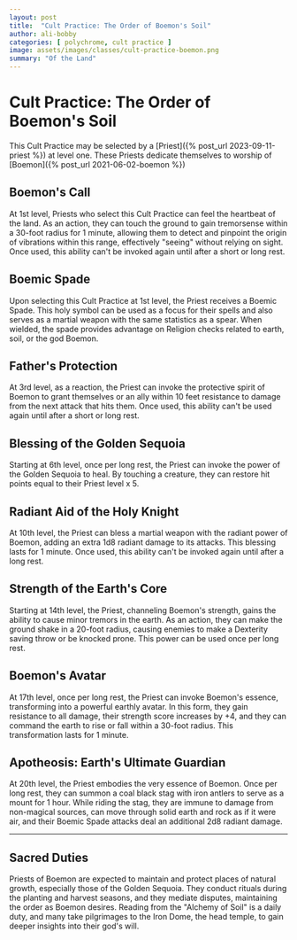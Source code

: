 ```yaml
---
layout: post
title:  "Cult Practice: The Order of Boemon's Soil"
author: ali-bobby
categories: [ polychrome, cult practice ]
image: assets/images/classes/cult-practice-boemon.png
summary: "Of the Land"
---
```


# **Cult Practice: The Order of Boemon's Soil**
This Cult Practice may be selected by a [Priest]({% post_url 2023-09-11-priest %}) at level one. These Priests dedicate themselves to worship of [Boemon]({% post_url 2021-06-02-boemon %})

## **Boemon's Call**
At 1st level, Priests who select this Cult Practice can feel the heartbeat of the land. As an action, they can touch the ground to gain tremorsense within a 30-foot radius for 1 minute, allowing them to detect and pinpoint the origin of vibrations within this range, effectively "seeing" without relying on sight. Once used, this ability can't be invoked again until after a short or long rest.

## **Boemic Spade**
Upon selecting this Cult Practice at 1st level, the Priest receives a Boemic Spade. This holy symbol can be used as a focus for their spells and also serves as a martial weapon with the same statistics as a spear. When wielded, the spade provides advantage on Religion checks related to earth, soil, or the god Boemon.

## **Father's Protection**
At 3rd level, as a reaction, the Priest can invoke the protective spirit of Boemon to grant themselves or an ally within 10 feet resistance to damage from the next attack that hits them. Once used, this ability can't be used again until after a short or long rest.

## **Blessing of the Golden Sequoia**
Starting at 6th level, once per long rest, the Priest can invoke the power of the Golden Sequoia to heal. By touching a creature, they can restore hit points equal to their Priest level x 5.

## **Radiant Aid of the Holy Knight**
At 10th level, the Priest can bless a martial weapon with the radiant power of Boemon, adding an extra 1d8 radiant damage to its attacks. This blessing lasts for 1 minute. Once used, this ability can't be invoked again until after a long rest.

## **Strength of the Earth's Core**
Starting at 14th level, the Priest, channeling Boemon's strength, gains the ability to cause minor tremors in the earth. As an action, they can make the ground shake in a 20-foot radius, causing enemies to make a Dexterity saving throw or be knocked prone. This power can be used once per long rest.

## **Boemon's Avatar**
At 17th level, once per long rest, the Priest can invoke Boemon's essence, transforming into a powerful earthly avatar. In this form, they gain resistance to all damage, their strength score increases by +4, and they can command the earth to rise or fall within a 30-foot radius. This transformation lasts for 1 minute.

## **Apotheosis: Earth's Ultimate Guardian**
At 20th level, the Priest embodies the very essence of Boemon. Once per long rest, they can summon a coal black stag with iron antlers to serve as a mount for 1 hour. While riding the stag, they are immune to damage from non-magical sources, can move through solid earth and rock as if it were air, and their Boemic Spade attacks deal an additional 2d8 radiant damage.

---

## **Sacred Duties**
Priests of Boemon are expected to maintain and protect places of natural growth, especially those of the Golden Sequoia. They conduct rituals during the planting and harvest seasons, and they mediate disputes, maintaining the order as Boemon desires. Reading from the "Alchemy of Soil" is a daily duty, and many take pilgrimages to the Iron Dome, the head temple, to gain deeper insights into their god's will.